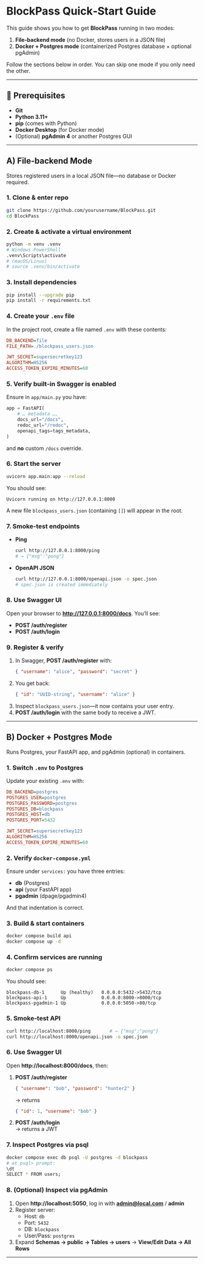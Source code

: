 # **BlockPass Quick‑Start Guide**

This guide shows you how to get **BlockPass** running in two modes:

1. **File‑backend mode** (no Docker, stores users in a JSON file)  
2. **Docker + Postgres mode** (containerized Postgres database + optional pgAdmin)

Follow the sections below in order. You can skip one mode if you only need the other.

---

## 🚀 Prerequisites

- **Git**  
- **Python 3.11+**  
- **pip** (comes with Python)  
- **Docker Desktop** (for Docker mode)  
- (Optional) **pgAdmin 4** or another Postgres GUI  

---

## A) File‑backend Mode

Stores registered users in a local JSON file—no database or Docker required.

### 1. Clone & enter repo
```bash
git clone https://github.com/yourusername/BlockPass.git
cd BlockPass
```

### 2. Create & activate a virtual environment
```bash
python -m venv .venv
# Windows PowerShell
.venv\Scripts\activate
# (macOS/Linux)
# source .venv/bin/activate
```

### 3. Install dependencies
```bash
pip install --upgrade pip
pip install -r requirements.txt
```

### 4. Create your `.env` file
In the project root, create a file named `.env` with these contents:
```ini
DB_BACKEND=file
FILE_PATH=./blockpass_users.json

JWT_SECRET=supersecretkey123
ALGORITHM=HS256
ACCESS_TOKEN_EXPIRE_MINUTES=60
```

### 5. Verify built‑in Swagger is enabled
Ensure in `app/main.py` you have:
```python
app = FastAPI(
    # … metadata …,
    docs_url="/docs",
    redoc_url="/redoc",
    openapi_tags=tags_metadata,
)
```
and **no** custom `/docs` override.

### 6. Start the server
```bash
uvicorn app.main:app --reload
```
You should see:
```
Uvicorn running on http://127.0.0.1:8000
```
A new file `blockpass_users.json` (containing `[]`) will appear in the root.

### 7. Smoke‑test endpoints
- **Ping**  
  ```bash
  curl http://127.0.0.1:8000/ping
  # → {"msg":"pong"}
  ```
- **OpenAPI JSON**  
  ```bash
  curl http://127.0.0.1:8000/openapi.json -o spec.json
  # spec.json is created immediately
  ```

### 8. Use Swagger UI
Open your browser to **http://127.0.0.1:8000/docs**. You’ll see:

- **POST /auth/register**  
- **POST /auth/login**

### 9. Register & verify
1. In Swagger, **POST /auth/register** with:
   ```json
   { "username": "alice", "password": "secret" }
   ```
2. You get back:
   ```json
   { "id": "UUID‑string", "username": "alice" }
   ```
3. Inspect `blockpass_users.json`—it now contains your user entry.
4. **POST /auth/login** with the same body to receive a JWT.

---

## B) Docker + Postgres Mode

Runs Postgres, your FastAPI app, and pgAdmin (optional) in containers.

### 1. Switch `.env` to Postgres
Update your existing `.env` with:
```ini
DB_BACKEND=postgres
POSTGRES_USER=postgres
POSTGRES_PASSWORD=postgres
POSTGRES_DB=blockpass
POSTGRES_HOST=db
POSTGRES_PORT=5432

JWT_SECRET=supersecretkey123
ALGORITHM=HS256
ACCESS_TOKEN_EXPIRE_MINUTES=60
```

### 2. Verify `docker-compose.yml`
Ensure under `services:` you have three entries:

- **db** (Postgres)
- **api** (your FastAPI app)
- **pgadmin** (dpage/pgadmin4)

And that indentation is correct.

### 3. Build & start containers
```bash
docker compose build api
docker compose up -d
```

### 4. Confirm services are running
```bash
docker compose ps
```
You should see:
```
blockpass-db-1      Up (healthy)   0.0.0.0:5432->5432/tcp
blockpass-api-1     Up             0.0.0.0:8000->8000/tcp
blockpass-pgadmin-1 Up             0.0.0.0:5050->80/tcp
```

### 5. Smoke‑test API
```bash
curl http://localhost:8000/ping       # → {"msg":"pong"}
curl http://localhost:8000/openapi.json -o spec.json
```

### 6. Use Swagger UI
Open **http://localhost:8000/docs**, then:

1. **POST /auth/register**  
   ```json
   { "username": "bob", "password": "hunter2" }
   ```
   → returns  
   ```json
   { "id": 1, "username": "bob" }
   ```
2. **POST /auth/login**  
   → returns a JWT

### 7. Inspect Postgres via psql
```bash
docker compose exec db psql -U postgres -d blockpass
# at psql> prompt:
\dt
SELECT * FROM users;
```

### 8. (Optional) Inspect via pgAdmin
1. Open **http://localhost:5050**, log in with **admin@local.com** / **admin**  
2. Register server:  
   - Host: `db`  
   - Port: `5432`  
   - DB: `blockpass`  
   - User/Pass: `postgres`  
3. Expand **Schemas → public → Tables → users** → **View/Edit Data → All Rows**

---
